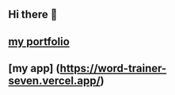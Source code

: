 ## Hi there 👋

## [my portfolio](https://haru-0035-git.github.io/my-page/)
## [my app] (https://word-trainer-seven.vercel.app/)

